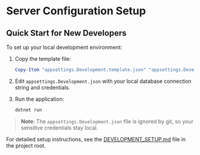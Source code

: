 # Server Configuration Setup

## Quick Start for New Developers

To set up your local development environment:

1. Copy the template file:
   ```powershell
   Copy-Item "appsettings.Development.template.json" "appsettings.Development.json"
   ```

2. Edit `appsettings.Development.json` with your local database connection string and credentials.

3. Run the application:
   ```powershell
   dotnet run
   ```

> **Note**: The `appsettings.Development.json` file is ignored by git, so your sensitive credentials stay local.

For detailed setup instructions, see the [DEVELOPMENT_SETUP.md](../DEVELOPMENT_SETUP.md) file in the project root.
